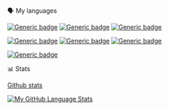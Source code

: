 🗣 My languages

[![Generic badge](https://img.shields.io/badge/Code-C%23-000aff.svg)](https://shields.io/)
[![Generic badge](https://img.shields.io/badge/Code-C++-7500fa)](https://shields.io/)
[![Generic badge](https://img.shields.io/badge/Code-Visual%20Basic-8a00fa)](https://shields.io/)

[![Generic badge](https://img.shields.io/badge/Code-Python-802121.svg)](https://shields.io/)
[![Generic badge](https://img.shields.io/badge/Code-SQL-ab5635)](https://shields.io/)
[![Generic badge](https://img.shields.io/badge/Code-Assembly-d1833f)](https://shields.io/)

[![Generic badge](https://img.shields.io/badge/Code-F%23-1c6105.svg)](https://shields.io/)
<!--
[![Generic badge]()](https://shields.io/)
[![Generic badge]()](https://shields.io/)
[![Generic badge]()](https://shields.io/)
-->

📊 Stats

[Github stats](https://github-readme-stats.vercel.app/api?username=RusMermaid&theme=codeSTACKr&show_icons=true&count_private=true)

[![My GitHub Language Stats](https://github-readme-stats.vercel.app/api/top-langs/?username=RusMermaid&langs_count=10&theme=codeSTACKr&exclude_repo=Ural_CS)]()



<!--
- 🔭 I’m currently working on ...
- 🌱 I’m currently learning ...
- 👯 I’m looking to collaborate on ...
- 🤔 I’m looking for help with ...
- 💬 Ask me about ...
- 📫 How to reach me: ...
- 😄 Pronouns: ...
- ⚡ Fun fact: ...
-->
